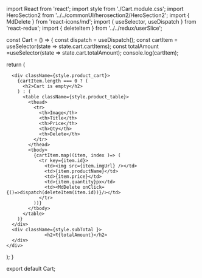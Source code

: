 import React from 'react';
import style from './Cart.module.css';
import HeroSection2 from '../../commonUI/herosection2/HeroSection2';
import { MdDelete } from 'react-icons/md';
import { useSelector, useDispatch } from 'react-redux';
import { deleteItem } from '../../redux/userSlice';

const Cart = () => {
  const dispatch = useDispatch();
  const cartItem = useSelector(state => state.cart.cartItems);
  const totalAmount =useSelector(state => state.cart.totalAmount);
  console.log(cartItem);

  return (
    <div className={style.shopping_cart}>
      <HeroSection2 title="Shopping Cart" />

      <div className={style.product_cart}>
        {cartItem.length === 0 ? (
          <h2>Cart is empty</h2>
        ) : (
          <table className={style.product_table}>
            <thead>
              <tr>
                <th>Image</th>
                <th>Title</th>
                <th>Price</th>
                <th>Qty</th>
                <th>Delete</th>
              </tr>
            </thead>
            <tbody>
              {cartItem.map((item, index )=> (
                <tr key={item.id}>
                  <td><img src={item.imgUrl} /></td>
                  <td>{item.productName}</td>
                  <td>{item.price}</td>
                  <td>{item.quantity}px</td>
                  <td><MdDelete onClick={()=>dispatch(deleteItem(item.id))}/></td>
                </tr>
              ))}
            </tbody>
          </table>
        )}
      </div>
      <div className={style.subTotal }>
                  <h2>₹{totalAmount}</h2>
      </div>
    </div>
  );
}

export default Cart;
